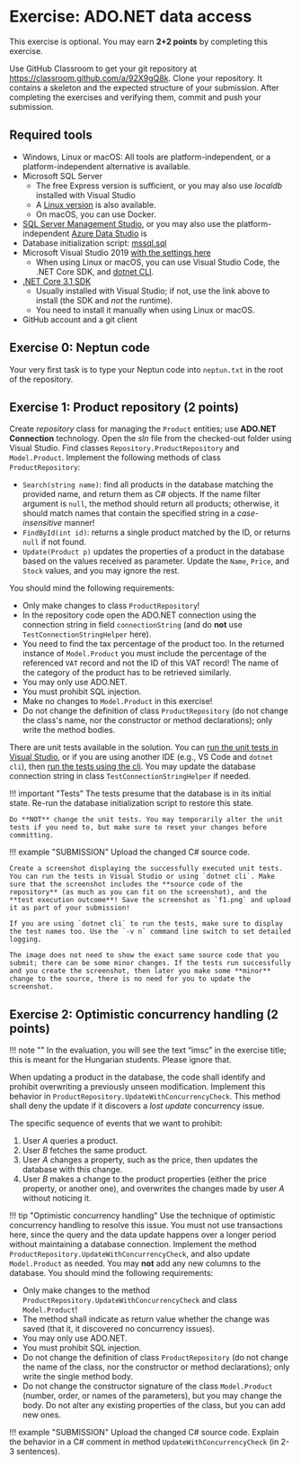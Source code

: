 ﻿# Exercise: ADO.NET data access

This exercise is optional. You may earn **2+2 points** by completing this exercise.

Use GitHub Classroom to get your git repository at <https://classroom.github.com/a/92X9gQ8k>. Clone your repository. It contains a skeleton and the expected structure of your submission. After completing the exercises and verifying them, commit and push your submission.

## Required tools

- Windows, Linux or macOS: All tools are platform-independent, or a platform-independent alternative is available.
- Microsoft SQL Server
    - The free Express version is sufficient, or you may also use _localdb_ installed with Visual Studio
    - A [Linux version](https://docs.microsoft.com/en-us/sql/linux/sql-server-linux-setup) is also available.
    - On macOS, you can use Docker.
- [SQL Server Management Studio](https://docs.microsoft.com/en-us/sql/ssms/download-sql-server-management-studio-ssms), or you may also use the platform-independent [Azure Data Studio](https://docs.microsoft.com/en-us/sql/azure-data-studio/download) is
- Database initialization script: [mssql.sql](https://raw.githubusercontent.com/bmeviauac01/adatvezerelt/master/docs/db/mssql.sql)
- Microsoft Visual Studio 2019 [with the settings here](../VisualStudio.md)
    - When using Linux or macOS, you can use Visual Studio Code, the .NET Core SDK, and [dotnet CLI](https://docs.microsoft.com/en-us/dotnet/core/tools/).
- [.NET Core 3.1 SDK](https://dotnet.microsoft.com/download/dotnet-core/3.1)
    - Usually installed with Visual Studio; if not, use the link above to install (the SDK and _not_ the runtime).
    - You need to install it manually when using Linux or macOS.
- GitHub account and a git client

## Exercise 0: Neptun code

Your very first task is to type your Neptun code into `neptun.txt` in the root of the repository.

## Exercise 1: Product repository (2 points)

Create _repository_ class for managing the `Product` entities; use **ADO.NET Connection** technology. Open the _sln_ file from the checked-out folder using Visual Studio. Find classes `Repository.ProductRepository` and `Model.Product`. Implement the following methods of class `ProductRepository`:

- `Search(string name)`: find all products in the database matching the provided name, and return them as C# objects. If the name filter argument is `null`, the method should return all products; otherwise, it should match names that contain the specified string in a _case-insensitive_ manner!
- `FindById(int id)`: returns a single product matched by the ID, or returns `null` if not found.
- `Update(Product p)` updates the properties of a product in the database based on the values received as parameter. Update the `Name`, `Price`, and `Stock` values, and you may ignore the rest.

You should mind the following requirements:

- Only make changes to class `ProductRepository`!
- In the repository code open the ADO.NET connection using the connection string in field `connectionString` (and do **not** use `TestConnectionStringHelper` here).
- You need to find the tax percentage of the product too. In the returned instance of `Model.Product` you must include the percentage of the referenced `VAT` record and not the ID of this VAT record! The name of the category of the product has to be retrieved similarly.
- You may only use ADO.NET.
- You must prohibit SQL injection.
- Make no changes to `Model.Product` in this exercise!
- Do not change the definition of class `ProductRepository` (do not change the class's name, nor the constructor or method declarations); only write the method bodies.

There are unit tests available in the solution. You can [run the unit tests in Visual Studio](https://docs.microsoft.com/en-us/visualstudio/test/run-unit-tests-with-test-explorer?view=vs-2019), or if you are using another IDE (e.g., VS Code and `dotnet cli`), then [run the tests using the cli](https://docs.microsoft.com/en-us/dotnet/core/tools/dotnet-test). You may update the database connection string in class `TestConnectionStringHelper` if needed.

!!! important "Tests"
    The tests presume that the database is in its initial state. Re-run the database initialization script to restore this state.

    Do **NOT** change the unit tests. You may temporarily alter the unit tests if you need to, but make sure to reset your changes before committing.

!!! example "SUBMISSION"
    Upload the changed C# source code.

    Create a screenshot displaying the successfully executed unit tests. You can run the tests in Visual Studio or using `dotnet cli`. Make sure that the screenshot includes the **source code of the repository** (as much as you can fit on the screenshot), and the **test execution outcome**! Save the screenshot as `f1.png` and upload it as part of your submission!

    If you are using `dotnet cli` to run the tests, make sure to display the test names too. Use the `-v n` command line switch to set detailed logging.

    The image does not need to show the exact same source code that you submit; there can be some minor changes. If the tests run successfully and you create the screenshot, then later you make some **minor** change to the source, there is no need for you to update the screenshot.

## Exercise 2: Optimistic concurrency handling (2 points)

!!! note ""
    In the evaluation, you will see the text “imsc” in the exercise title; this is meant for the Hungarian students. Please ignore that.

When updating a product in the database, the code shall identify and prohibit overwriting a previously unseen modification. Implement this behavior in `ProductRepository.UpdateWithConcurrencyCheck`. This method shall deny the update if it discovers a _lost update_ concurrency issue.

The specific sequence of events that we want to prohibit:

1. User _A_ queries a product.
1. User _B_ fetches the same product.
1. User _A_ changes a property, such as the price, then updates the database with this change.
1. User _B_ makes a change to the product properties (either the price property, or another one), and overwrites the changes made by user _A_ without noticing it.

!!! tip "Optimistic concurrency handling"
    Use the technique of optimistic concurrency handling to resolve this issue. You must not use transactions here, since the query and the data update happens over a longer period without maintaining a database connection. Implement the method `ProductRepository.UpdateWithConcurrencyCheck`, and also update `Model.Product` as needed. You may **not** add any new columns to the database.
You should mind the following requirements:

- Only make changes to the method `ProductRepository.UpdateWithConcurrencyCheck` and class `Model.Product`!
- The method shall indicate as return value whether the change was saved (that it, it discovered no concurrency issues).
- You may only use ADO.NET.
- You must prohibit SQL injection.
- Do not change the definition of class `ProductRepository` (do not change the name of the class, nor the constructor or method declarations); only write the single method body.
- Do not change the constructor signature of the class `Model.Product` (number, order, or names of the parameters), but you may change the body. Do not alter any existing properties of the class, but you can add new ones.

!!! example "SUBMISSION"
    Upload the changed C# source code. Explain the behavior in a C# comment in method `UpdateWithConcurrencyCheck` (in 2-3 sentences).
